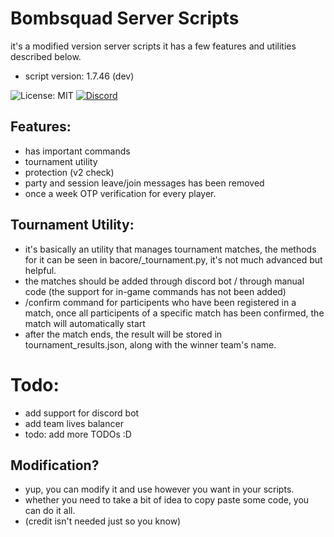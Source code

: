 # Bombsquad Server Scripts
it's a modified version server scripts
it has a few features and utilities described below.
- script version: 1.7.46 (dev)

![License: MIT](https://img.shields.io/badge/License-MIT-yellow.svg)
[![Discord](https://img.shields.io/badge/Discord-Join%20Chat-7289DA?style=for-the-badge&logo=discord&logoColor=white&labelColor=7289DA)](https://discord.gg/yrYqbSU7wT)

## Features:
- has important commands
- tournament utility
- protection (v2 check)
- party and session leave/join messages has been removed
- once a week OTP verification for every player.

## Tournament Utility:
- it's basically an utility that manages tournament matches, the methods for it can be seen in bacore/_tournament.py, it's not much advanced but helpful.
- the matches should be added through discord bot / through manual code (the support for in-game commands has not been added)
- /confirm command for participents who have been registered in a match, once all participents of a specific match has been confirmed, the match will automatically start
- after the match ends, the result will be stored in tournament_results.json, along with the winner team's name.


# Todo:
- add support for discord bot
- add team lives balancer
- todo: add more TODOs :D


## Modification?
- yup, you can modify it and use however you want in your scripts.
- whether you need to take a bit of idea to copy paste some code, you can do it all.
- (credit isn't needed just so you know)